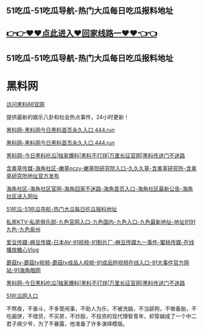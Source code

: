 ## 51吃瓜-51吃瓜导航-热门大瓜每日吃瓜报料地址
## [👉👉♥♥点此进入♥回家线路一♥♥👈👈](https://444.run)
## 51吃瓜-51吃瓜导航-热门大瓜每日吃瓜报料地址

# 黑料网

[访问黑料66官网](https://heiliao66.github.io/)  

提供最新的娱乐八卦和社会热点事件，24小时更新！

[黑料网-黑料网今日黑料首页永久入口 444.run](https://444.run)

[黑料网-黑料网今日黑料首页永久入口 444.run](https://heiliao66.github.io/)

[黑料网-今日黑料吃瓜|独家爆料|黑料不打烊|万里长征官网|黑料传送门不迷路](https://heiliao66.github.io/heiliaowang/index.html)

[含羞草传媒-海角社区-嫩草nczy-嫩草院研究院入口-久久久草-含羞草研究所-含羞草研究所地址官方发布](https://heiliao66.github.io/hanxiucao/index.html)

[海角社区-海角社区官网-海角回家不迷路-海角首页入口-海角社区最新公告-海角社区进入网址](https://heiliao66.github.io/haijiaoshequ/index.html)

[51吃瓜-51吃瓜导航-热门大瓜每日吃瓜报料地址](https://heiliao66.github.io/51cg/index.html)

[私房KTV-私房俱乐部-九色官网入口-九色国内-九色入口-九色最新地址-地址9191九色-九色泉州](https://heiliao66.github.io/jiuse/index.html)

[爱豆传媒-麻豆传媒-日本AV-91视频-91制片厂-麻豆传媒九一事件-蜜桃传媒-在线播放糖心Vlog](https://heiliao66.github.io/madou/index.html)

[蘑菇tv-蘑菇tv视频-蘑菇tv成品人视频-91成品短视频在线入口-91大事件官方网站-91海角暗网](https://heiliao66.github.io/mogutv/index.html)

[黑料网-今日黑料吃瓜|独家爆料|黑料不打烊|万里长征官网|黑料传送门不迷路](https://heiliao66.github.io/heiliao/index.html)

[51吃瓜网入口](https://chigua5151.github.io)

不熬夜，不奋斗，不多管闲事，不助人为乐，不被洗脑，不当舔狗，不做备胎，不吃画饼，不借贷，不买房，不炒股，不投资的现代理智青年，却穿越成了一个中二君子病少爷，为了不暴露，他准备了许多演绎模版。
